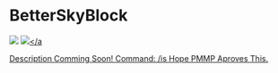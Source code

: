 # BetterSkyBlock
[![](https://poggit.pmmp.io/shield.api/BetterSkyBlock)](https://poggit.pmmp.io/p/BetterSkyBlock)
<a href="https://poggit.pmmp.io/p/BetterSkyBlock"><img src="https://poggit.pmmp.io/shield.api/BetterSkyBlock"></a

Description Comming Soon! Command: /is
Hope PMMP Aproves This.
